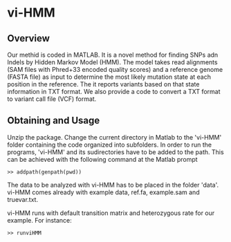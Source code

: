 # vi-HMM

## Overview

Our methid is coded in MATLAB. It is a novel method for finding SNPs adn Indels by Hidden Markov Model (HMM).  The model takes read alignments (SAM files with Phred+33 encoded quality scores) and a reference genome (FASTA file) as input to determine the most likely mutation state at each position in the reference. The it reports variants based on that state information in TXT format. We also provide a code to convert a TXT format to variant call file (VCF) format.


## Obtaining and Usage

Unzip the package. Change the current directory in Matlab to the 'vi-HMM' folder containing the code organized into subfolders. In order to run the programs, 'vi-HMM' and its sudirectories have to be added to the path. This can be achieved with the following command at the Matlab prompt

```
>> addpath(genpath(pwd))

```

The data to be analyzed with vi-HMM has to be placed in the folder 'data'. vi-HMM comes already with example data, ref.fa, example.sam and truevar.txt.

vi-HMM runs with default transition matrix and heterozygous rate for our example.  For instance:

```
>> runviHMM
```


